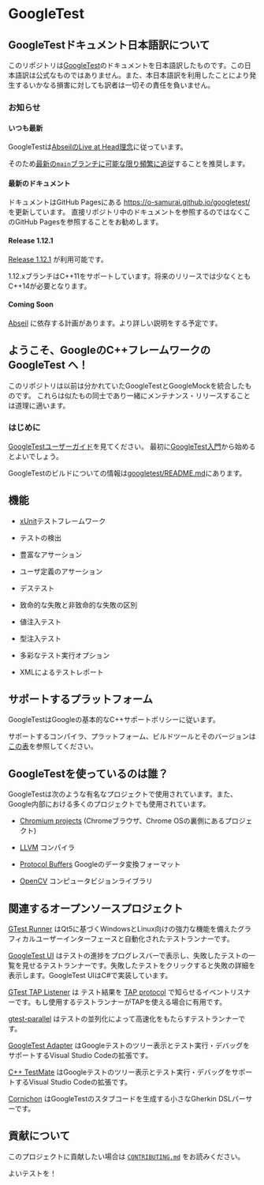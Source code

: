 <!--# GoogleTest-->
# GoogleTest

## GoogleTestドキュメント日本語訳について
このリポジトリは[GoogleTest](https://github.com/google/googletest)のドキュメントを日本語訳したものです。この日本語訳は公式なものではありません。また、本日本語訳を利用したことにより発生するいかなる損害に対しても訳者は一切その責任を負いません。

<!--### Announcements-->
### お知らせ

<!--#### Live at Head-->
#### いつも最新

<!--GoogleTest now follows the-->
<!--[Abseil Live at Head philosophy](https://abseil.io/about/philosophy#upgrade-support).-->
GoogleTestは[AbseilのLive at Head理念](https://abseil.io/about/philosophy#upgrade-support)に従っています。

<!--We recommend-->
<!--[updating to the latest commit in the `main` branch as often as possible](https://github.com/abseil/abseil-cpp/blob/master/FAQ.md#what-is-live-at-head-and-how-do-i-do-it).-->
そのため[最新の`main`ブランチに可能な限り頻繁に追従](https://github.com/abseil/abseil-cpp/blob/master/FAQ.md#what-is-live-at-head-and-how-do-i-do-it)することを推奨します。


<!--#### Documentation Updates-->
#### 最新のドキュメント

<!--Our documentation is now live on GitHub Pages at-->
<!--https://google.github.io/googletest/. We recommend browsing the documentation on-->
<!--GitHub Pages rather than directly in the repository.-->
ドキュメントはGitHub Pagesにある https://o-samurai.github.io/googletest/ を更新しています。
直接リポジトリ中のドキュメントを参照するのではなくこのGitHub Pagesを参照することをお勧めします。

<!--#### Release 1.12.1-->
#### Release 1.12.1

<!--[Release 1.12.1](https://github.com/google/googletest/releases/tag/release-1.12.1)-->
<!--is now available.-->
[Release 1.12.1](https://github.com/google/googletest/releases/tag/release-1.12.1)
が利用可能です。

<!--The 1.12.x branch will be the last to support C++11. Future releases will-->
<!--require at least C++14.-->
1.12.xブランチはC++11をサポートしています。将来のリリースでは少なくともC++14が必要となります。

<!--#### Coming Soon-->
#### Coming Soon

<!--*   We are planning to take a dependency on-->
<!--    [Abseil](https://github.com/abseil/abseil-cpp).-->
<!--*   More documentation improvements are planned.-->
[Abseil](https://github.com/abseil/abseil-cpp)
に依存する計画があります。より詳しい説明をする予定です。

<!--## Welcome to **GoogleTest**, Google's C++ test framework!-->
## ようこそ、GoogleのC++フレームワークの **GoogleTest** へ！

<!--This repository is a merger of the formerly separate GoogleTest and GoogleMock-->
<!--projects. These were so closely related that it makes sense to maintain and-->
<!--release them together.-->
このリポジトリは以前は分かれていたGoogleTestとGoogleMockを統合したものです。
これらは似たもの同士であり一緒にメンテナンス・リリースすることは道理に適います。

<!--### Getting Started-->
### はじめに

<!--See the [GoogleTest User's Guide](https://google.github.io/googletest/) for-->
<!--documentation. We recommend starting with the-->
<!--[GoogleTest Primer](https://google.github.io/googletest/primer.html).-->
[GoogleTestユーザーガイド](https://o-samurai.github.io/googletest/)を見てください。
最初に[GoogleTest入門](https://o-samurai.github.io/googletest/primer.html)から始めるとよいでしょう。

<!--More information about building GoogleTest can be found at-->
<!--[googletest/README.md](googletest/README.md).-->
GoogleTestのビルドについての情報は[googletest/README.md](googletest/README.md)にあります。

<!--## Features-->
## 機能

<!--*   An [xUnit](https://en.wikipedia.org/wiki/XUnit) test framework.-->
*   [xUnit](https://en.wikipedia.org/wiki/XUnit)テストフレームワーク
<!--*   Test discovery.-->
*   テストの検出
<!--*   A rich set of assertions.-->
*   豊富なアサーション
<!--*   User-defined assertions.-->
*   ユーザ定義のアサーション
<!--*   Death tests.-->
*   デステスト
<!--*   Fatal and non-fatal failures.-->
*   致命的な失敗と非致命的な失敗の区別
<!--*   Value-parameterized tests.-->
*   値注入テスト
<!--*   Type-parameterized tests.-->
*   型注入テスト
<!--*   Various options for running the tests.-->
*   多彩なテスト実行オプション
<!--*   XML test report generation.-->
*   XMLによるテストレポート

<!--## Supported Platforms-->
## サポートするプラットフォーム

<!--GoogleTest follows Google's-->
<!--[Foundational C++ Support Policy](https://opensource.google/documentation/policies/cplusplus-support).-->
GoogleTestはGoogleの基本的なC++サポートポリシーに従います。
<!--See-->
<!--[this table](https://github.com/google/oss-policies-info/blob/main/foundational-cxx-support-matrix.md)-->
<!--for a list of currently supported versions compilers, platforms, and build-->
<!--tools.-->
サポートするコンパイラ、プラットフォーム、ビルドツールとそのバージョンは[この表](https://github.com/google/oss-policies-info/blob/main/foundational-cxx-support-matrix.md)を参照してください。

<!--## Who Is Using GoogleTest?-->
## GoogleTestを使っているのは誰？

<!--In addition to many internal projects at Google, GoogleTest is also used by the-->
<!--following notable projects:-->
GoogleTestは次のような有名なプロジェクトで使用されています。また、Google内部における多くのプロジェクトでも使用されています。

<!--*   The [Chromium projects](http://www.chromium.org/) (behind the Chrome browser-->
<!--    and Chrome OS).-->
*   [Chromium projects](http://www.chromium.org/) (Chromeブラウザ、Chrome OSの裏側にあるプロジェクト)
<!--*   The [LLVM](http://llvm.org/) compiler.-->
*   [LLVM](http://llvm.org/) コンパイラ
<!--*   [Protocol Buffers](https://github.com/google/protobuf), Google's data-->
<!--    interchange format.-->
*   [Protocol Buffers](https://github.com/google/protobuf) Googleのデータ変換フォーマット
<!--*   The [OpenCV](http://opencv.org/) computer vision library.-->
*   [OpenCV](http://opencv.org/) コンピュータビジョンライブラリ

<!--## Related Open Source Projects-->
## 関連するオープンソースプロジェクト

<!--[GTest Runner](https://github.com/nholthaus/gtest-runner) is a Qt5 based-->
<!--automated test-runner and Graphical User Interface with powerful features for-->
<!--Windows and Linux platforms.-->
[GTest Runner](https://github.com/nholthaus/gtest-runner) はQt5に基づくWindowsとLinux向けの強力な機能を備えたグラフィカルユーザーインターフェースと自動化されたテストランナーです。

<!--[GoogleTest UI](https://github.com/ospector/gtest-gbar) is a test runner that-->
<!--runs your test binary, allows you to track its progress via a progress bar, and-->
<!--displays a list of test failures. Clicking on one shows failure text. GoogleTest-->
<!--UI is written in C#.-->
[GoogleTest UI](https://github.com/ospector/gtest-gbar) はテストの進捗をプログレスバーで表示し、失敗したテストの一覧を見せるテストランナーです。失敗したテストをクリックすると失敗の詳細を表示します。GoogleTest UIはC#で実装しています。

<!--[GTest TAP Listener](https://github.com/kinow/gtest-tap-listener) is an event-->
<!--listener for GoogleTest that implements the-->
<!--[TAP protocol](https://en.wikipedia.org/wiki/Test_Anything_Protocol) for test-->
<!--result output. If your test runner understands TAP, you may find it useful.-->
[GTest TAP Listener](https://github.com/kinow/gtest-tap-listener) は テスト結果を [TAP protocol](https://en.wikipedia.org/wiki/Test_Anything_Protocol) で知らせるイベントリスナーです。もし使用するテストランナーがTAPを使える場合に有用です。

<!--[gtest-parallel](https://github.com/google/gtest-parallel) is a test runner that-->
<!--runs tests from your binary in parallel to provide significant speed-up.-->
[gtest-parallel](https://github.com/google/gtest-parallel) はテストの並列化によって高速化をもたらすテストランナーです。

<!--[GoogleTest Adapter](https://marketplace.visualstudio.com/items?itemName=DavidSchuldenfrei.gtest-adapter)-->
<!--is a VS Code extension allowing to view GoogleTest in a tree view and run/debug-->
<!--your tests.-->
[GoogleTest Adapter](https://marketplace.visualstudio.com/items?itemName=DavidSchuldenfrei.gtest-adapter) はGoogleテストのツリー表示とテスト実行・デバッグをサポートするVisual Studio Codeの拡張です。

<!--[C++ TestMate](https://github.com/matepek/vscode-catch2-test-adapter) is a VS-->
<!--Code extension allowing to view GoogleTest in a tree view and run/debug your-->
<!--tests.-->
[C++ TestMate](https://github.com/matepek/vscode-catch2-test-adapter) はGoogleテストのツリー表示とテスト実行・デバッグをサポートするVisual Studio Codeの拡張です。

<!--[Cornichon](https://pypi.org/project/cornichon/) is a small Gherkin DSL parser-->
<!--that generates stub code for GoogleTest.-->
[Cornichon](https://pypi.org/project/cornichon/) はGoogleTestのスタブコードを生成する小さなGherkin DSLパーサーです。

<!--## Contributing Changes-->
## 貢献について

<!--Please read-->
<!--[`CONTRIBUTING.md`](https://github.com/google/googletest/blob/main/CONTRIBUTING.md)-->
<!--for details on how to contribute to this project.-->
このプロジェクトに貢献したい場合は [`CONTRIBUTING.md`](https://github.com/google/googletest/blob/main/CONTRIBUTING.md) をお読みください。

<!--Happy testing!-->
よいテストを！
